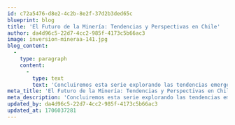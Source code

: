 ```yaml
---
id: c72a5476-d8e2-4c2b-8e2f-37d2b3ded65c
blueprint: blog
title: 'El Futuro de la Minería: Tendencias y Perspectivas en Chile'
author: da4d96c5-22d7-4cc2-985f-4173c5b66ac3
image: inversion-mineraa-141.jpg
blog_content:
  -
    type: paragraph
    content:
      -
        type: text
        text: 'Concluiremos esta serie explorando las tendencias emergentes y las perspectivas futuras para la minería en Chile. Desde la digitalización hasta la diversificación de minerales, analizaremos cómo el país está preparándose para los desafíos y oportunidades que depara el futuro.'
meta_title: 'El Futuro de la Minería: Tendencias y Perspectivas en Chile'
meta_description: 'Concluiremos esta serie explorando las tendencias emergentes y las perspectivas futuras para la minería en Chile. Desafíos y oportunidades futuro.'
updated_by: da4d96c5-22d7-4cc2-985f-4173c5b66ac3
updated_at: 1706037281
---
```

